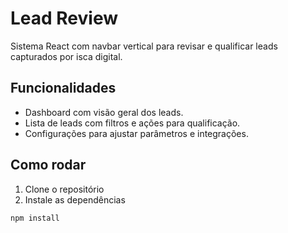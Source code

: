 # Lead Review

Sistema React com navbar vertical para revisar e qualificar leads capturados por isca digital.

## Funcionalidades

- Dashboard com visão geral dos leads.
- Lista de leads com filtros e ações para qualificação.
- Configurações para ajustar parâmetros e integrações.

## Como rodar

1. Clone o repositório  
2. Instale as dependências  
```bash
npm install
